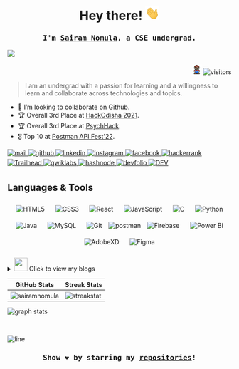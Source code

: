 <!-- ![](https://github.com/SairamNomula/SairamNomula/blob/main/Banner.png) -->
<h1 align="center">Hey there! <img src="https://github.com/SairamNomula/SairamNomula/blob/main/Hi.gif" width="32px"> </h1>

### <div align="center"><samp>I'm [Sairam Nomula](https://sairamnomula.netlify.app/), a CSE undergrad.</samp></div>
<img src="https://user-images.githubusercontent.com/73097560/115834477-dbab4500-a447-11eb-908a-139a6edaec5c.gif">
<!-- <p align="right"> <img src="https://komarev.com/ghpvc/?username=sairamnomula&label=Profile%20views&color=0e75b6&style=flat" alt="visitors" /> </p> -->
<p align="right"><img src="https://github.com/SairamNomula/SairamNomula/blob/main/Mario.gif" width="22px"> <img src="https://komarev.com/ghpvc/?username=sairamnomula&label=Profile%20views&color=0e75b6&style=flat"  alt="visitors" /> </p>

> I am an undergrad with a passion for learning and a willingness to learn and collaborate across technologies and topics.

<!-- - 🌱 I’m currently learning **Datastructures.** -->
- 👀 I’m looking to collaborate on Github.
- 🏆 Overall 3rd Place at [HackOdisha 2021](https://hackodisha.xyz).
- 🏆 Overall 3rd Place at [PsychHack](https://psych-hack.tech/).
- 🎖 Top 10 at [Postman API Fest'22](https://blog.postman.com/highlights-of-api-fest-2022/).
<!-- - 📝 I started posting my articles at [Hashnode](https://hashnode.com/@sairamnomula) -->

<!-- <img src="https://raw.githubusercontent.com/jayeshmann/jayeshmann/main/code.gif" align="right" height="250px" alt="GIF"/> -->

<a href="mailto:sairamnomula14@gmail.com" target="_blank">
<img src=https://img.shields.io/badge/Gmail-EA4335?style=for-the-badge&logo=Gmail&logoColor=white alt=mail style="margin-bottom: 5px;" />
</a>
<a href="https://github.com/SairamNomula" target="_blank">
<img src=https://img.shields.io/badge/github-%2324292e.svg?&style=for-the-badge&logo=github&logoColor=white alt=github style="margin-bottom: 5px;" />
</a>
<a href="https://www.linkedin.com/in/sairam-nomula-8aa752192/" target="_blank">
<img src=https://img.shields.io/badge/linkedin-%231E77B5.svg?&style=for-the-badge&logo=linkedin&logoColor=white alt=linkedin style="margin-bottom: 5px;" />
</a>
<a href="https://www.instagram.com/sairam_nomula/" target="_blank">
<img src=https://img.shields.io/badge/instagram-%23000000.svg?&style=for-the-badge&logo=instagram&logoColor=darkpink alt=instagram style="margin-bottom: 5px;" />
</a>
<a href="https://www.facebook.com/nomula.sairam.77/" target="_blank">
<img src=https://img.shields.io/badge/FACEBOOK-1877F2?style=for-the-badge&logo=Facebook&logoColor=white alt=facebook style="margin-bottom: 5px;" />
</a>
<a href="https://www.hackerrank.com/sairamnomula" target="_blank">
<img src=https://img.shields.io/badge/HackerRank-2EC866?style=for-the-badge&logo=HackerRank&logoColor=black alt=hackerrank style="margin-bottom: 5px;" />
</a>
<a href="https://trailblazer.me/id/sairamnomula" target="_blank">
<img src=https://img.shields.io/badge/Trailhead-2962FF?style=for-the-badge&logo=Trailhead&logoColor=white alt=Trailhead style="margin-bottom: 5px;" />
</a>
<a href="https://run.qwiklabs.com/public_profiles/84af5dd6-12db-4777-88ce-523bb0287395" target="_blank">
<img src=https://img.shields.io/badge/Qwiklabs-F5CD0E?style=for-the-badge&logo=Qwiklabs&logoColor=black alt=qwiklabs style="margin-bottom: 5px;" />
</a>
<a href="https://hashnode.com/@sairamnomula" target="_blank">
<img src=https://img.shields.io/badge/Hashnode-2962FF?style=for-the-badge&logo=hashnode&logoColor=white alt=hashnode style="margin-bottom: 5px;" />
</a> 
<!-- <a href="https://medium.com/@sairamnomula14" target="_blank">
<img src=https://img.shields.io/badge/medium-%23292929.svg?&style=for-the-badge&logo=medium&logoColor=white alt=medium style="margin-bottom: 5px;" />
</a> -->
<a href="https://devfolio.co/@sairamnomula" target="_blank">
<img src=https://img.shields.io/badge/Devfolio-2962FF?style=for-the-badge&logo=devfolio&logoColor=blue alt=devfolio style="margin-bottom: 5px;" />
</a>
<a href="https://dev.to/sairamnomula" target="_blank">
<img src=https://img.shields.io/badge/dev.to-0A0A0A?style=for-the-badge&logo=dev.to&logoColor=white alt=DEV style="margin-bottom: 5px;" />
</a>
<br/>

## Languages & Tools
<div align="center">
<img style="margin: 10px" src="https://profilinator.rishav.dev/skills-assets/html5-original-wordmark.svg" alt="HTML5" height="25" />  
<img style="margin: 10px" src="https://profilinator.rishav.dev/skills-assets/css3-original-wordmark.svg" alt="CSS3" height="25" />
<img style="margin: 10px" src="https://profilinator.rishav.dev/skills-assets/react-original-wordmark.svg" alt="React" height="25" />
<img style="margin: 10px" src="https://profilinator.rishav.dev/skills-assets/javascript-original.svg" alt="JavaScript" height="25" />
<img style="margin: 10px" src="https://profilinator.rishav.dev/skills-assets/c-original.svg" alt="C" height="25" />
<img style="margin: 10px" src="https://profilinator.rishav.dev/skills-assets/python-original.svg" alt="Python" height="25" />
<img style="margin: 10px" src="https://profilinator.rishav.dev/skills-assets/java-original-wordmark.svg" alt="Java" height="25" />
<!-- <img style="margin: 10px" src="https://www.vectorlogo.zone/logos/opencv/opencv-icon.svg" alt="OpenCV" height="25" /> -->
<img style="margin: 10px" src="https://raw.githubusercontent.com/yurijserrano/Github-Profile-Readme-Logos/master/databases/mysql.svg" alt="MySQL" height="30" />
<img style="margin: 10px" src="https://profilinator.rishav.dev/skills-assets/git-scm-icon.svg" alt="Git" height="25" />
<img src="https://camo.githubusercontent.com/93b32389bf746009ca2370de7fe06c3b5146f4c99d99df65994f9ced0ba41685/68747470733a2f2f7777772e766563746f726c6f676f2e7a6f6e652f6c6f676f732f676574706f73746d616e2f676574706f73746d616e2d69636f6e2e737667" alt="postman" width="25" height="25" data-canonical-src="https://www.vectorlogo.zone/logos/getpostman/getpostman-icon.svg" style="max-width:100%;">
<img style="margin: 10px" src="https://profilinator.rishav.dev/skills-assets/firebase.png" alt="Firebase" height="25" />  
<!-- <img style="margin: 10px" src="https://raw.githubusercontent.com/yurijserrano/Github-Profile-Readme-Logos/master/cloud/amazon.svg" alt="AWS" height="30" />
<img style="margin: 10px" src="https://profilinator.rishav.dev/skills-assets/google_cloud-icon.svg" alt="GCP" height="30" />
<img style="margin: 10px" src="https://profilinator.rishav.dev/skills-assets/salesforce.png" alt="salesforce" height="30" /> -->
<!-- <img style="margin: 10px" src="https://profilinator.rishav.dev/skills-assets/tableau.svg" alt="Tableau" height="25" /> -->
<img style="margin: 10px" src="https://profilinator.rishav.dev/skills-assets/powerbi.png" alt="Power Bi" height="25" />
<img style="margin: 10px" src="https://cdn.worldvectorlogo.com/logos/adobe-xd.svg" alt="AdobeXD" height="25" />
<img style="margin: 10px" src="https://www.vectorlogo.zone/logos/figma/figma-icon.svg" alt="Figma" height="25" />
  
</div>
<br/>

<details>
  <summary><img src="https://cultofthepartyparrot.com/parrots/hd/dealwithitnowparrot.gif" width="30" height="30"/> Click to view my blogs</summary>
  
- [OOP in Python](https://oop-in-python.hashnode.dev/oop-in-python) <br/>
- [Supervised and Unsupervised Learning](https://hashnode.com/post/supervised-and-unsupervised-learning-ckta4g5kp01yl6gs1busqfbni) <br/>
- [Cost Function](https://hashnode.com/post/cost-function-ckw0ehn7i00s80as1hopf8k8k) <br/>
- [Gradient Descent](https://hashnode.com/post/gradient-descent-ckw0ewd5f00xo0as10hy2971i) <br/>
</details>

| GitHub Stats |  Streak Stats |
|----------------------------------|----------------------------|
|<img align="center" src="https://github-readme-stats.vercel.app/api?username=Sairamnomula&show_icons=true&theme=tokyonight" alt="sairamnomula" />| <img align="center" src="https://github-readme-streak-stats.herokuapp.com/?user=sairamnomula&theme=dark" alt="streakstat" />

<!-- <p>&nbsp;<img align="center" src="https://github-readme-stats.vercel.app/api?username=Sairamnomula&show_icons=true&theme=tokyonight" alt="sairamnomula" /></p>
<p><img align="center" src="https://github-readme-streak-stats.herokuapp.com/?user=sairamnomula&theme=dark" alt="streakstat" /></p> -->

<p><img src="https://activity-graph.herokuapp.com/graph?username=sairamnomula&theme=github" alt="graph stats" /></p>

<br/>

![line](https://user-images.githubusercontent.com/57281769/139474820-48edd3b4-3025-4ac6-abd0-d1c9b4fb2b5f.png)
### <div align="center"><samp>Show ❤️ by starring my [repositories](https://github.com/SairamNomula?tab=repositories)!</samp></div>
